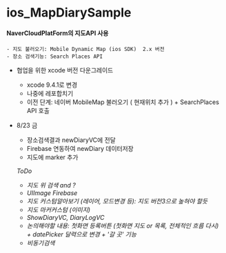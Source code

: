 # ios_MapDiarySample

#### NaverCloudPlatForm의  지도API 사용 
    - 지도 불러오기: Mobile Dynamic Map (ios SDK)  2.x 버전
    - 장소 검색기능: Search Places API 

- 협업을 위한 xcode 버전 다운그레이드
    - xcode 9.4.1로 변경
    - 나중에 레포합치기
    - 이전 단계:  네이버 MobileMap 불러오기 ( 현재위치 추가 ) + SearchPlaces API 호출
    
- 8/23 금
    - 장소검색결과 newDiaryVC에 전달
    - Firebase 연동하여 newDiary 데이터저장
    - 지도에 marker 추가
    
    *ToDo*
    - *지도 위 검색 and ?*
    - *UIImage Firebase*
    - *지도 커스텀알아보기 (레이어, 모드변경 등): 지도 버전3으로 높혀야 할듯*
    - *지도 마커커스텀 (이미지)*
    - *ShowDiaryVC, DiaryLogVC*
    - *논의해야할 내용: 첫화면 등록버튼 (첫화면 지도 or 목록, 전체적인 흐름 다시) + datePicker 달력으로 변경 + '갈 곳' 기능*
    - *비동기검색*
   

    


